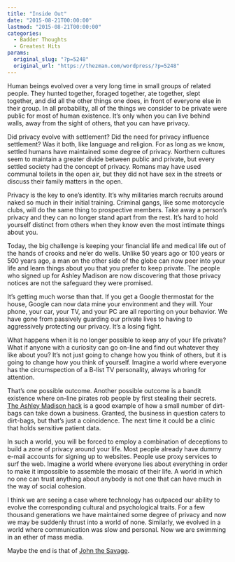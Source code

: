 ```yaml
---
title: "Inside Out"
date: "2015-08-21T00:00:00"
lastmod: "2015-08-21T00:00:00"
categories:
  - Badder Thoughts
  - Greatest Hits
params:
  original_slug: "?p=5248"
  original_url: "https://thezman.com/wordpress/?p=5248"
---
```


Human beings evolved over a very long time in small groups of related
people. They hunted together, foraged together, ate together, slept
together, and did all the other things one does, in front of everyone
else in their group. In all probability, all of the things we consider
to be private were public for most of human existence. It’s only when
you can live behind walls, away from the sight of others, that you can
have privacy.

Did privacy evolve with settlement? Did the need for privacy influence
settlement? Was it both, like language and religion. For as long as we
know, settled humans have maintained some degree of privacy. Northern
cultures seem to maintain a greater divide between public and private,
but every settled society had the concept of privacy. Romans may have
used communal toilets in the open air, but they did not have sex in the
streets or discuss their family matters in the open.

Privacy is the key to one’s identity. It’s why militaries march recruits
around naked so much in their initial training. Criminal gangs, like
some motorcycle clubs, will do the same thing to prospective members.
Take away a person’s privacy and they can no longer stand apart from the
rest. It’s hard to hold yourself distinct from others when they know
even the most intimate things about you.

Today, the big challenge is keeping your financial life and medical life
out of the hands of crooks and ne’er do wells. Unlike 50 years ago or
100 years or 500 years ago, a man on the other side of the globe can now
peer into your life and learn things about you that you prefer to keep
private. The people who signed up for Ashley Madison are now discovering
that those privacy notices are not the safeguard they were promised.

It’s getting much worse than that. If you get a Google thermostat for
the house, Google can now data mine your environment and they will. Your
phone, your car, your TV, and your PC are all reporting on your
behavior. We have gone from passively guarding our private lives to
having to aggressively protecting our privacy. It’s a losing fight.

What happens when it is no longer possible to keep any of your life
private? What if anyone with a curiosity can go on-line and find out
whatever they like about you? It’s not just going to change how you
think of others, but it is going to change how you think of yourself.
Imagine a world where everyone has the circumspection of a B-list TV
personality, always whoring for attention.

That’s one possible outcome. Another possible outcome is a bandit
existence where on-line pirates rob people by first stealing their
secrets. [The Ashley Madison
hack](http://www.dailymail.co.uk/news/article-3205189/Hackers-dump-SECOND-bigger-batch-Ashley-Madison-records-taunting-message-millionaire-founder-cheating-dirtbag-site.html)
is a good example of how a small number of dirt-bags can take down a
business. Granted, the business in question caters to dirt-bags, but
that’s just a coincidence. The next time it could be a clinic that holds
sensitive patient data.

In such a world, you will be forced to employ a combination of
deceptions to build a zone of privacy around your life. Most people
already have dummy e-mail accounts for signing up to websites. People
use proxy services to surf the web. Imagine a world where everyone lies
about everything in order to make it impossible to assemble the mosaic
of their life. A world in which no one can trust anything about anybody
is not one that can have much in the way of social cohesion.

I think we are seeing a case where technology has outpaced our ability
to evolve the corresponding cultural and psychological traits. For a few
thousand generations we have maintained some degree of privacy and now
we may be suddenly thrust into a world of none. Similarly, we evolved in
a world where communication was slow and personal. Now we are swimming
in an ether of mass media.

Maybe the end is that of [John the
Savage](http://www.cliffsnotes.com/literature/b/brave-new-world/character-analysis/john-the-savage).

 
